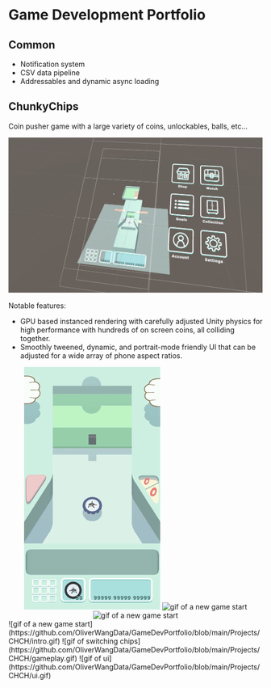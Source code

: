 # Game Development Portfolio

## Common
- Notification system
- CSV data pipeline
- Addressables and dynamic async loading

##  ChunkyChips
Coin pusher game with a large variety of coins, unlockables, balls, etc...

![screenshot of the editor view](https://github.com/OliverWangData/GameDevPortfolio/blob/main/Projects/CHCH/preview.png)

Notable features:
- GPU based instanced rendering with carefully adjusted Unity physics for high performance with hundreds of on screen coins, all colliding together.
- Smoothly tweened, dynamic, and portrait-mode friendly UI that can be adjusted for a wide array of phone aspect ratios.

<div align="center">
  <img src="https://github.com/OliverWangData/GameDevPortfolio/blob/main/Projects/CHCH/intro.gif" alt="gif of a new game start"/>
  <img src="https://github.com/OliverWangData/GameDevPortfolio/blob/main/Projects/CHCH/gameplay.gif" alt="gif of a new game start"/>
  <img src="https://github.com/OliverWangData/GameDevPortfolio/blob/main/Projects/CHCH/ui.gif" alt="gif of a new game start"/>
</div>
![gif of a new game start](https://github.com/OliverWangData/GameDevPortfolio/blob/main/Projects/CHCH/intro.gif) ![gif of switching chips](https://github.com/OliverWangData/GameDevPortfolio/blob/main/Projects/CHCH/gameplay.gif) ![gif of ui](https://github.com/OliverWangData/GameDevPortfolio/blob/main/Projects/CHCH/ui.gif)

